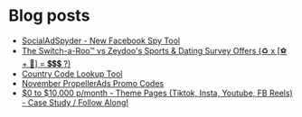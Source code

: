 # Blog posts
<!-- BLOG-POST-LIST:START -->
- [SocialAdSpyder - New Facebook Spy Tool](https://afflift.com/f/threads/socialadspyder-new-facebook-spy-tool.9908/)
- [The Switch-a-Roo™ vs Zeydoo&#39;s  Sports &amp; Dating Survey Offers &lpar;♻ x [⚽ + 💏] = 💲💲💲 ?&rpar;](https://afflift.com/f/threads/the-switch-a-roo%E2%84%A2-vs-zeydoos-sports-dating-survey-offers-%E2%99%BB-x-%E2%9A%BD-%F0%9F%92%8F-%F0%9F%92%B2%F0%9F%92%B2%F0%9F%92%B2.9911/)
- [Country Code Lookup Tool](https://afflift.com/f/threads/country-code-lookup-tool.9767/)
- [November PropellerAds Promo Codes](https://afflift.com/f/threads/november-propellerads-promo-codes.9920/)
- [$0 to $10,000 p/month - Theme Pages &lpar;Tiktok, Insta, Youtube, FB Reels&rpar; - Case Study / Follow Along!](https://afflift.com/f/threads/0-to-10-000-p-month-theme-pages-tiktok-insta-youtube-fb-reels-case-study-follow-along.9903/)
<!-- BLOG-POST-LIST:END -->
